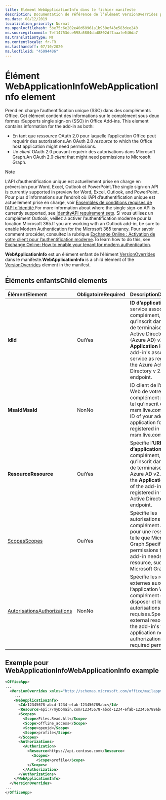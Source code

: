 ```yaml
---
title: Élément WebApplicationInfo dans le fichier manifeste
description: Documentation de référence de l’élément VersionOverrides pour les fichiers manifeste des compléments Office (XML).
ms.date: 08/12/2019
localization_priority: Normal
ms.openlocfilehash: 5be75c6e202e40d60961a1b930ef43e583dee240
ms.sourcegitcommit: 7ef14753dce598a5804dad8802df7aaafe046da7
ms.translationtype: MT
ms.contentlocale: fr-FR
ms.lasthandoff: 07/10/2020
ms.locfileid: "45094406"
---
```

# <a name="webapplicationinfo-element"></a><span data-ttu-id="98588-103">Élément WebApplicationInfo</span><span class="sxs-lookup"><span data-stu-id="98588-103">WebApplicationInfo element</span></span>

<span data-ttu-id="98588-104">Prend en charge l’authentification unique (SSO) dans des compléments Office. Cet élément contient des informations sur le complément sous deux formes :</span><span class="sxs-lookup"><span data-stu-id="98588-104">Supports single sign-on (SSO) in Office Add-ins. This element contains information for the add-in as both:</span></span>

- <span data-ttu-id="98588-105">En tant que *ressource* OAuth 2.0 pour laquelle l’application Office peut requérir des autorisations.</span><span class="sxs-lookup"><span data-stu-id="98588-105">An OAuth 2.0 *resource* to which the Office host application might need permissions.</span></span>
- <span data-ttu-id="98588-106">Un *client* OAuth 2.0 pouvant requérir des autorisations dans Microsoft Graph.</span><span class="sxs-lookup"><span data-stu-id="98588-106">An OAuth 2.0 *client* that might need permissions to Microsoft Graph.</span></span>

> [!NOTE]
> <span data-ttu-id="98588-107">L’API d’authentification unique est actuellement prise en charge en préversion pour Word, Excel, Outlook et PowerPoint.</span><span class="sxs-lookup"><span data-stu-id="98588-107">The single sign-on API is currently supported in preview for Word, Excel, Outlook, and PowerPoint.</span></span> <span data-ttu-id="98588-108">Pour plus d’informations sur l’endroit où l’API d’authentification unique est actuellement prise en charge, voir [Ensembles de conditions requises de l’API d’identité](../requirement-sets/identity-api-requirement-sets.md).</span><span class="sxs-lookup"><span data-stu-id="98588-108">For more information about where the single sign-on API is currently supported, see [IdentityAPI requirement sets](../requirement-sets/identity-api-requirement-sets.md).</span></span> <span data-ttu-id="98588-109">Si vous utilisez un complément Outlook, veillez à activer l’authentification moderne pour la location Microsoft 365.</span><span class="sxs-lookup"><span data-stu-id="98588-109">If you are working with an Outlook add-in, be sure to enable Modern Authentication for the Microsoft 365 tenancy.</span></span> <span data-ttu-id="98588-110">Pour savoir comment procéder, consultez la rubrique [Exchange Online : Activation de votre client pour l’authentification moderne](https://social.technet.microsoft.com/wiki/contents/articles/32711.exchange-online-how-to-enable-your-tenant-for-modern-authentication.aspx).</span><span class="sxs-lookup"><span data-stu-id="98588-110">To learn how to do this, see [Exchange Online: How to enable your tenant for modern authentication](https://social.technet.microsoft.com/wiki/contents/articles/32711.exchange-online-how-to-enable-your-tenant-for-modern-authentication.aspx).</span></span>

<span data-ttu-id="98588-111">**WebApplicationInfo** est un élément enfant de l’élément [VersionOverrides](versionoverrides.md) dans le manifeste.</span><span class="sxs-lookup"><span data-stu-id="98588-111">**WebApplicationInfo** is a child element of the [VersionOverrides](versionoverrides.md) element in the manifest.</span></span>  

## <a name="child-elements"></a><span data-ttu-id="98588-112">Éléments enfants</span><span class="sxs-lookup"><span data-stu-id="98588-112">Child elements</span></span>

|  <span data-ttu-id="98588-113">Élément</span><span class="sxs-lookup"><span data-stu-id="98588-113">Element</span></span> |  <span data-ttu-id="98588-114">Obligatoire</span><span class="sxs-lookup"><span data-stu-id="98588-114">Required</span></span>  |  <span data-ttu-id="98588-115">Description</span><span class="sxs-lookup"><span data-stu-id="98588-115">Description</span></span>  |
|:-----|:-----|:-----|
|  <span data-ttu-id="98588-116">**Id**</span><span class="sxs-lookup"><span data-stu-id="98588-116">**Id**</span></span>    |  <span data-ttu-id="98588-117">Oui</span><span class="sxs-lookup"><span data-stu-id="98588-117">Yes</span></span>   |  <span data-ttu-id="98588-118">**ID d’application** du service associé au complément, tel qu’inscrit dans le point de terminaison Azure Active Directory (Azure AD) v2.0.</span><span class="sxs-lookup"><span data-stu-id="98588-118">The **Application Id** of the add-in's associated service as registered in the Azure Active Directory v 2.0 endpoint.</span></span>|
|  <span data-ttu-id="98588-119">**MsaId**</span><span class="sxs-lookup"><span data-stu-id="98588-119">**MsaId**</span></span>    |  <span data-ttu-id="98588-120">Non</span><span class="sxs-lookup"><span data-stu-id="98588-120">No</span></span>   |  <span data-ttu-id="98588-121">ID client de l’application Web de votre complément pour MSA, tel qu’inscrit dans msm.live.com.</span><span class="sxs-lookup"><span data-stu-id="98588-121">The client ID of your add-in's web application for MSA as registered in msm.live.com.</span></span>|
|  <span data-ttu-id="98588-122">**Resource**</span><span class="sxs-lookup"><span data-stu-id="98588-122">**Resource**</span></span>  |  <span data-ttu-id="98588-123">Oui</span><span class="sxs-lookup"><span data-stu-id="98588-123">Yes</span></span>   |  <span data-ttu-id="98588-124">Spécifie l’**URI de l’ID d’application** du complément, tel qu’inscrit dans le point de terminaison Azure AD v2.0.</span><span class="sxs-lookup"><span data-stu-id="98588-124">Specifies the **Application ID URI** of the add-in as registered in the Azure Active Directory v 2.0 endpoint.</span></span>|
|  [<span data-ttu-id="98588-125">Scopes</span><span class="sxs-lookup"><span data-stu-id="98588-125">Scopes</span></span>](scopes.md)                |  <span data-ttu-id="98588-126">Oui</span><span class="sxs-lookup"><span data-stu-id="98588-126">Yes</span></span>  |  <span data-ttu-id="98588-127">Spécifie les autorisations dont le complément a besoin pour une ressource, telle que Microsoft Graph.</span><span class="sxs-lookup"><span data-stu-id="98588-127">Specifies the permissions that the add-in needs to a resource, such as Microsoft Graph.</span></span>  |
|  [<span data-ttu-id="98588-128">Autorisations</span><span class="sxs-lookup"><span data-stu-id="98588-128">Authorizations</span></span>](authorizations.md)  |  <span data-ttu-id="98588-129">Non</span><span class="sxs-lookup"><span data-stu-id="98588-129">No</span></span>   | <span data-ttu-id="98588-130">Spécifie les ressources externes auxquelles l’application Web du complément doit disposer et les autorisations requises.</span><span class="sxs-lookup"><span data-stu-id="98588-130">Specifies the external resources that the add-in's web application needs authorization to and the required permissions.</span></span>|

## <a name="webapplicationinfo-example"></a><span data-ttu-id="98588-131">Exemple pour WebApplicationInfo</span><span class="sxs-lookup"><span data-stu-id="98588-131">WebApplicationInfo example</span></span>

```xml
<OfficeApp>
...
  <VersionOverrides xmlns="http://schemas.microsoft.com/office/mailappversionoverrides" xsi:type="VersionOverridesV1_0">
    ...
    <WebApplicationInfo>
      <Id>12345678-abcd-1234-efab-123456789abc</Id>
      <Resource>api://myDomain.com/12345678-abcd-1234-efab-123456789abc</Resource>
      <Scopes>
        <Scope>Files.Read.All</Scope>
        <Scope>offline_access</Scope>
        <Scope>openid</Scope>
        <Scope>profile</Scope>
      </Scopes>
      <Authorizations>
        <Authorization>
          <Resource>https://api.contoso.com</Resource>
            <Scopes>
              <Scope>profile</Scope>
          </Scopes>
        </Authorization>
      </Authorizations>
    </WebApplicationInfo>
  </VersionOverrides>
...
</OfficeApp>
```
